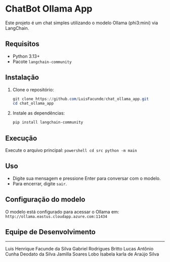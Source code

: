 # ChatBot Ollama App

Este projeto é um chat simples utilizando o modelo Ollama (phi3:mini) via LangChain.

## Requisitos
- Python 3.13+
- Pacote `langchain-community`

## Instalação

1. Clone o repositório:
	```powershell
	git clone https://github.com/LuisFacunde/chat_ollama_app.git
	cd chat_ollama_app
	```

2. Instale as dependências:
	```powershell
	pip install langchain-community
	```

## Execução

Execute o arquivo principal:
	```powershell
	cd src
	python -m main
	```

## Uso
- Digite sua mensagem e pressione Enter para conversar com o modelo.
- Para encerrar, digite `sair`.

## Configuração do modelo
O modelo está configurado para acessar o Ollama em:
	```
	http://ollama.eastus.cloudapp.azure.com:11434
	```

## Equipe de Desenvolvimento

---
Luis Henrique Facunde da Silva
Gabriel Rodrigues Britto
Lucas Antônio Cunha Deodato da Silva
Jamilla Soares Lobo
Isabela karla de Araújo Silva
